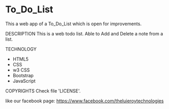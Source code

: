 # To_Do_List
This a web app of a To_Do_List  which is open for improvements.

DESCRIPTION
This is a web todo list. 
Able to Add and Delete a note from a list.

TECHNOLOGY
- HTML5
- CSS
- w3 CSS
- Bootstrap
- JavaScript

COPYRIGHTS
Check file 'LICENSE'.

like our facebook page:
https://www.facebook.com/theluieroytechnologies
